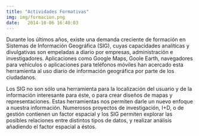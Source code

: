 ```yaml
---
title: "Actividades Formativas"
img: img/formacion.png
date:   2014-10-06 16:40:03
---
```

Durante los últimos años, existe una demanda creciente de formación en Sistemas de Información Geográfica (SIG), cuyas capacidades analíticas y divulgativas son empeladas a diario por  empresas, administración e investigadores. Aplicaciones como Google Maps, Goole Earth, navegadores para vehículos o aplicaciones para teléfonos móviles han acercado esta herramienta al uso diario de información geográfica por parte de los ciudadanos.

Los SIG no son sólo una herramienta para la localización del usuario y de la información interesante para éste, o para crear diseños de mapas y representaciones. Estas herramientas nos permiten darle un nuevo enfoque a nuestra información. Numerosos proyectos de investigación,  I+D, o de gestión contienen un factor espacial y los SIG permiten explorar las posibles relaciones entre distintos tipos de datos, y realizar análisis añadiendo el factor espacial a éstos.

